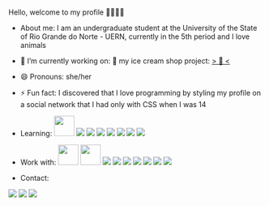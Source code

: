 ### 

Hello, welcome to my profile 🤭🤭🤭🫶

- About me: I am an undergraduate student at the University of the State of Rio Grande do Norte - UERN, currently in the 5th period and I love animals

- 🔭 I’m currently working on: 🍨 my ice cream shop project: <a href="https://github.com/Misians/Gelato-Aprendendo-Flutter-/" target="_blank"> > 🍦 < </a>

- 😄 Pronouns: she/her

- ⚡ Fun fact: I discovered that I love programming by styling my profile on a social network that I had only with CSS when I was 14

- Learning: <img src="https://cdn.jsdelivr.net/gh/devicons/devicon/icons/flutter/flutter-original.svg" width="40" height="40"/>  <img src="https://cdn.jsdelivr.net/gh/devicons/devicon/icons/docker/docker-original.svg" />  <img src="https://cdn.jsdelivr.net/gh/devicons/devicon/icons/firebase/firebase-plain.svg" />  <img src="https://cdn.jsdelivr.net/gh/devicons/devicon/icons/javascript/javascript-original.svg" />  <img src="https://cdn.jsdelivr.net/gh/devicons/devicon/icons/nextjs/nextjs-original.svg" />  <img src="https://cdn.jsdelivr.net/gh/devicons/devicon/icons/nodejs/nodejs-original.svg" /> <img src="https://cdn.jsdelivr.net/gh/devicons/devicon/icons/react/react-original.svg" />  <img src="https://cdn.jsdelivr.net/gh/devicons/devicon/icons/typescript/typescript-original.svg" />

- Work with:
<img src="https://cdn.jsdelivr.net/gh/devicons/devicon/icons/java/java-original.svg" width="40" height="40"/> <img src="https://cdn.jsdelivr.net/gh/devicons/devicon/icons/linux/linux-original.svg" width="40" height="40"/> <img src="https://cdn.jsdelivr.net/gh/devicons/devicon/icons/html5/html5-original.svg" />  <img src="https://cdn.jsdelivr.net/gh/devicons/devicon/icons/css3/css3-original.svg" />  <img src="https://cdn.jsdelivr.net/gh/devicons/devicon/icons/arduino/arduino-original.svg" />  <img src="https://cdn.jsdelivr.net/gh/devicons/devicon/icons/figma/figma-original.svg" />  <img src="https://cdn.jsdelivr.net/gh/devicons/devicon/icons/linux/linux-original.svg" /> <img src="https://cdn.jsdelivr.net/gh/devicons/devicon/icons/photoshop/photoshop-plain.svg" />  <img src="https://cdn.jsdelivr.net/gh/devicons/devicon/icons/python/python-original.svg" />

- Contact: <div>

<a href="https://www.instagram.com/artemisiakimb/" target="_blank"><img src="https://img.shields.io/badge/-Instagram-%23E4405F?style=for-the-badge&logo=instagram&logoColor=white" target="_blank"></a>
<a href = "mailto:artemisiakmds@gmail.com"><img src="https://img.shields.io/badge/Gmail-D14836?style=for-the-badge&logo=gmail&logoColor=white" target="_blank"></a>
<a href="https://www.linkedin.com/in/artem%C3%ADsia-kimberlly-87322a1b7/" target="_blank"><img src="https://img.shields.io/badge/-LinkedIn-%230077B5?style=for-the-badge&logo=linkedin&logoColor=white" target="_blank"></a>   
</div>

